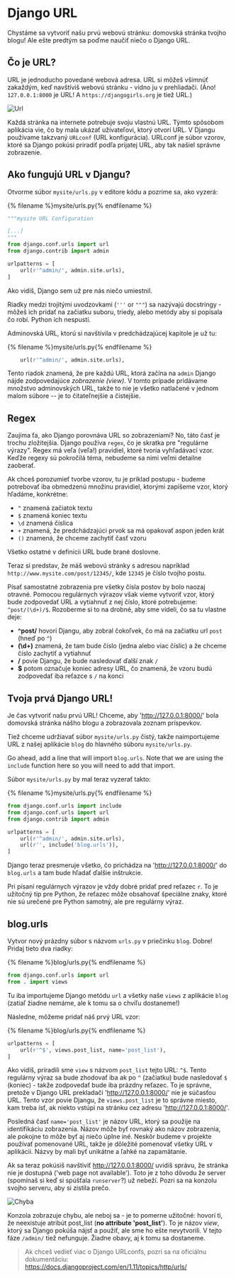# Django URL

Chystáme sa vytvoriť našu prvú webovú stránku: domovská stránka tvojho blogu! Ale ešte predtým sa poďme naučiť niečo o Django URL.

## Čo je URL?

URL je jednoducho povedané webová adresa. URL si môžeš všimnúť zakaždým, keď navštíviš webovú stránku - vidno ju v prehliadači. (Áno! `127.0.0.1:8000` je URL! A `https://djangogirls.org` je tiež URL.)

![Url](images/url.png)

Každá stránka na internete potrebuje svoju vlastnú URL. Týmto spôsobom aplikácia vie, čo by mala ukázať užívateľovi, ktorý otvorí URL. V Djangu používame takzvaný `URLconf` (URL konfigurácia). URLconf je súbor vzorov, ktoré sa Django pokúsi priradiť podľa prijatej URL, aby tak našiel správne zobrazenie.

## Ako fungujú URL v Djangu?

Otvorme súbor `mysite/urls.py` v editore kódu a pozrime sa, ako vyzerá:

{% filename %}mysite/urls.py{% endfilename %}

```python
"""mysite URL Configuration

[...]
"""
from django.conf.urls import url
from django.contrib import admin

urlpatterns = [
    url(r'^admin/', admin.site.urls),
]
```

Ako vidíš, Django sem už pre nás niečo umiestnil.

Riadky medzi trojitými uvodzovkami (`'''` or `"""`) sa nazývajú docstringy - môžeš ich pridať na začiatku suboru, triedy, alebo metódy aby si popísala čo robí. Python ich nespustí.

Adminovská URL, ktorú si navštívila v predchádzajúcej kapitole je už tu:

{% filename %}mysite/urls.py{% endfilename %}

```python
    url(r'^admin/', admin.site.urls),
```

Tento riadok znamená, že pre každú URL, ktorá začína na `admin` Django nájde zodpovedajúce *zobrazenie (view)*. V tomto prípade pridávame množstvo adminovských URL, takže to nie je všetko natlačené v jednom malom súbore -- je to čitateľnejšie a čistejšie.

## Regex

Zaujíma ťa, ako Django porovnáva URL so zobrazeniami? No, táto časť je trochu zložitejšia. Django používa `regex`, čo je skratka pre "regulárne výrazy". Regex má veľa (veľa!) pravidiel, ktoré tvoria vyhľadávací vzor. Keďže regexy sú pokročilá téma, nebudeme sa nimi veľmi detailne zaoberať.

Ak chceš porozumieť tvorbe vzorov, tu je príklad postupu - budeme potrebovať iba obmedzenú množinu pravidiel, ktorými zapíšeme vzor, ktorý hľadáme, konkrétne:

* `^` znamená začiatok textu
* `$` znamená koniec textu
* `\d` znamená číslica
* `+` znamená, že predchádzajúci prvok sa má opakovať aspon jeden krát
* `()` znamená, že chceme zachytiť časť vzoru

Všetko ostatné v definícii URL bude brané doslovne.

Teraz si predstav, že máš webovú stránky s adresou napríklad `http://www.mysite.com/post/12345/`, kde `12345` je číslo tvojho postu.

Písať samostatné zobrazenia pre všetky čísla postov by bolo naozaj otravné. Pomocou regulárnych výrazov však vieme vytvoriť vzor, ktorý bude zodpovedať URL a vytiahnuť z nej číslo, ktoré potrebujeme: `^post/(\d+)/$`. Rozoberme si to na drobné, aby sme videli, čo sa tu vlastne deje:

* **^post/** hovorí Djangu, aby zobral čokoľvek, čo má na začiatku url `post` (hneď po `^`)
* **(\d+)** znamená, že tam bude číslo (jedna alebo viac číslic) a že chceme číslo zachytiť a vytiahnuť
* **/** povie Djangu, že bude nasledovať ďalší znak `/`
* **$** potom označuje koniec adresy URL, čo znamená, že vzoru budú zodpovedať iba reťazce s `/` na konci

## Tvoja prvá Django URL!

Je čas vytvoriť našu prvú URL! Chceme, aby 'http://127.0.0.1:8000/' bola domovská stránka nášho blogu a zobrazovala zoznam príspevkov.

Tiež chceme udržiavať súbor `mysite/urls.py` čistý, takže naimportujeme URL z našej aplikácie `blog` do hlavného súboru `mysite/urls.py`.

Go ahead, add a line that will import `blog.urls`. Note that we are using the `include` function here so you will need to add that import.

Súbor `mysite/urls.py` by mal teraz vyzerať takto:

{% filename %}mysite/urls.py{% endfilename %}

```python
from django.conf.urls import include
from django.conf.urls import url
from django.contrib import admin

urlpatterns = [
    url(r'^admin/', admin.site.urls),
    url(r'', include('blog.urls')),
]
```

Django teraz presmeruje všetko, čo prichádza na 'http://127.0.0.1:8000/' do `blog.urls` a tam bude hľadať ďalšie inštrukcie.

Pri písaní regulárnych výrazov je vždy dobré pridať pred reťazec `r`. To je užitočný tip pre Python, že reťazec môže obsahovať špeciálne znaky, ktoré nie sú urečené pre Python samotný, ale pre regulárny výraz.

## blog.urls

Vytvor nový prázdny súbor s názvom `urls.py` v priečinku `blog`. Dobre! Pridaj tieto dva riadky:

{% filename %}blog/urls.py{% endfilename %}

```python
from django.conf.urls import url
from . import views
```

Tu iba importujeme Django metódu `url` a všetky naše `views` z aplikácie `blog` (zatiaľ žiadne nemáme, ale k tomu sa o chvíľu dostaneme!)

Následne, môžeme pridať náš prvý URL vzor:

{% filename %}blog/urls.py{% endfilename %}

```python
urlpatterns = [
    url(r'^$', views.post_list, name='post_list'),
]
```

Ako vidíš, priradili sme `view` s názvom `post_list` tejto URL: `^$`. Tento regulárny výraz sa bude zhodovať iba ak po `^` (začiatku) bude nasledovať `$` (koniec) - takže zodpovedať bude iba prázdny reťazec. To je správne, pretože v Django URL prekladači 'http://127.0.0.1:8000/' nie je súčasťou URL. Tento vzor povie Djangu, že `views.post_list` je to správne miesto, kam treba ísť, ak niekto vstúpi na stránku cez adresu 'http://127.0.0.1:8000/'.

Posledná časť `name='post_list'` je názov URL, ktorý sa použije na identifikáciu zobrazenia. Názov môže byť rovnaký ako názov zobrazenia, ale pokojne to môže byť aj niečo úplne iné. Neskôr budeme v projekte používať pomenované URL, takže je dôležité pomenovať všetky URL v aplikácii. Názvy by mali byť unikátne a ľahké na zapamätanie.

Ak sa teraz pokúsiš navštiviť http://127.0.0.1:8000/ uvidíš správu, že stránka nie je dostupná ('web page not available'). Toto je z toho dôvodu že server (spomínaš si keď si spúšťala `runserver`?) už nebeží. Pozri sa na konzolu svojho serveru, aby si zistila prečo.

![Chyba](images/error1.png)

Konzola zobrazuje chybu, ale neboj sa - je to pomerne užitočné: hovorí ti, že neexistuje atribút post_list (**no attribute 'post_list'**). To je názov *view*, ktorý sa Django pokúša nájsť a použiť, ale sme ho ešte nevytvorili. V tejto fáze `/admin/` tiež nefunguje. Žiadne obavy, aj k tomu sa dostaneme.

> Ak chceš vedieť viac o Django URLconfs, pozri sa na oficiálnu dokumentáciu: https://docs.djangoproject.com/en/1.11/topics/http/urls/
